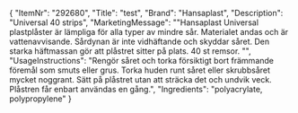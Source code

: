 {
  "ItemNr": "292680",
  "Title": "test",
  "Brand": "Hansaplast",
  "Description": "Universal 40 strips",
  "MarketingMessage": "\"Hansaplast Universal plastplåster är lämpliga för alla typer av mindre sår. Materialet andas och är vattenavvisande.     Sårdynan är inte vidhäftande och skyddar såret. Den starka häftmassan gör att plåstret sitter på plats. 40 st remsor. \"",
  "UsageInstructions": "Rengör såret och torka försiktigt bort främmande föremål som smuts eller grus. Torka huden runt såret eller skrubbsåret mycket noggrant. Sätt på plåstret utan att sträcka det och undvik veck. Plåstren får enbart användas en gång.",
  "Ingredients": "polyacrylate, polypropylene"
}